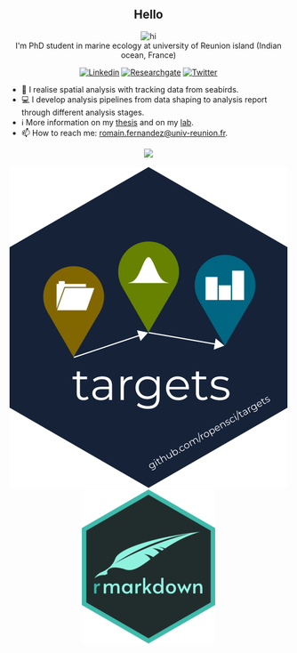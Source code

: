 
 <div align="center">

<h2> Hello </h2> <img src="https://user-images.githubusercontent.com/1303154/88677602-1635ba80-d120-11ea-84d8-d263ba5fc3c0.gif" width="28px" height="28px" alt="hi">
<br/> I'm PhD student in marine ecology at university of Reunion island (Indian ocean, France) 

 <div align="center">
  
[![Linkedin](https://img.shields.io/badge/LinkedIn-0077B5?style=for-the-badge&logo=linkedin&logoColor=white)](https://www.linkedin.com/in/romain-fernandez-59262517a/)
[![Researchgate](https://img.shields.io/badge/Research_Gate-00CCBB.svg?&style=for-the-badge&logo=ResearchGate&logoColor=white)](https://www.researchgate.net/profile/Romain-Fernandez-3)
[![Twitter](https://img.shields.io/badge/Twitter-1DA1F2?style=for-the-badge&logo=twitter&logoColor=white)](https://twitter.com/umrentropie)

 <div align="left">

- :microscope: I realise spatial analysis with tracking data from seabirds.
- :computer: I develop analysis pipelines from data shaping to analysis report through different analysis stages.
- :information_source: More information on my [thesis](https://www.theses.fr/s321772) and on my [lab](https://umr-entropie.ird.nc/index.php/team/fernandez-romain).
- :mailbox: How to reach me: romain.fernandez@univ-reunion.fr.

 <div align="center">

<img src="https://img.shields.io/badge/R-276DC3?style=for-the-badge&logo=r&logoColor=white" />
<imp src="https://img.shields.io/badge/Linux-FCC624?style=for-the-badge&logo=linux&logoColor=black" />

<imp src="https://raw.githubusercontent.com/rstudio/renv/9a68bb75702be4cc8436921c5eea761d7599290a/man/figures/logo.svg" />
<imp src="https://img.shields.io/badge/Visual_Studio-5C2D91?style=for-the-badge&logo=visual%20studio&logoColor=white" />

![Target Package](/image/targets.png)
![rmarkdown Package](/image/rmarkdown.png)
